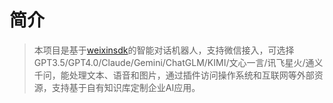# 简介

> 本项目是基于[weixinsdk](https://www.wechatsdk.com)的智能对话机器人，支持微信接入，可选择GPT3.5/GPT4.0/Claude/Gemini/ChatGLM/KIMI/文心一言/讯飞星火/通义千问，能处理文本、语音和图片，通过插件访问操作系统和互联网等外部资源，支持基于自有知识库定制企业AI应用。

